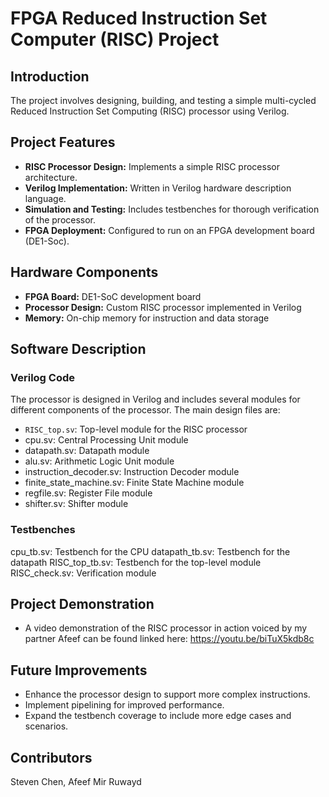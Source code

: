 # FPGA Reduced Instruction Set Computer (RISC) Project

## Introduction

The project involves designing, building, and testing a simple multi-cycled Reduced Instruction Set Computing (RISC) processor using Verilog.

## Project Features

- **RISC Processor Design:** Implements a simple RISC processor architecture.
- **Verilog Implementation:** Written in Verilog hardware description language.
- **Simulation and Testing:** Includes testbenches for thorough verification of the processor.
- **FPGA Deployment:** Configured to run on an FPGA development board (DE1-Soc).

## Hardware Components

- **FPGA Board:** DE1-SoC development board
- **Processor Design:** Custom RISC processor implemented in Verilog
- **Memory:** On-chip memory for instruction and data storage

## Software Description

### Verilog Code

The processor is designed in Verilog and includes several modules for different components of the processor. The main design files are:

- `RISC_top.sv`: Top-level module for the RISC processor
- cpu.sv: Central Processing Unit module
- datapath.sv: Datapath module
- alu.sv: Arithmetic Logic Unit module
- instruction_decoder.sv: Instruction Decoder module
- finite_state_machine.sv: Finite State Machine module
- regfile.sv: Register File module
- shifter.sv: Shifter module

### Testbenches
cpu_tb.sv: Testbench for the CPU
datapath_tb.sv: Testbench for the datapath
RISC_top_tb.sv: Testbench for the top-level module
RISC_check.sv: Verification module

## Project Demonstration

- A video demonstration of the RISC processor in action voiced by my partner Afeef can be found linked here: https://youtu.be/biTuX5kdb8c

## Future Improvements

- Enhance the processor design to support more complex instructions.
- Implement pipelining for improved performance.
- Expand the testbench coverage to include more edge cases and scenarios.

## Contributors
Steven Chen, Afeef Mir Ruwayd

